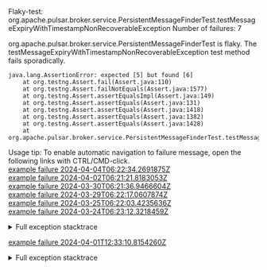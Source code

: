         
Flaky-test: org.apache.pulsar.broker.service.PersistentMessageFinderTest.testMessageExpiryWithTimestampNonRecoverableException
Number of failures: 7

org.apache.pulsar.broker.service.PersistentMessageFinderTest is flaky. The testMessageExpiryWithTimestampNonRecoverableException test method fails sporadically.

```
java.lang.AssertionError: expected [5] but found [6]
	at org.testng.Assert.fail(Assert.java:110)
	at org.testng.Assert.failNotEquals(Assert.java:1577)
	at org.testng.Assert.assertEqualsImpl(Assert.java:149)
	at org.testng.Assert.assertEquals(Assert.java:131)
	at org.testng.Assert.assertEquals(Assert.java:1418)
	at org.testng.Assert.assertEquals(Assert.java:1382)
	at org.testng.Assert.assertEquals(Assert.java:1428)
	at org.apache.pulsar.broker.service.PersistentMessageFinderTest.testMessageExpiryWithTimestampNonRecoverableException(PersistentMessageFinderTest.java:409)
```

Usage tip: To enable automatic navigation to failure message, open the following links with CTRL/CMD-click.  
[example failure 2024-04-04T06:22:34.2691875Z](https://github.com/apache/pulsar/actions/runs/8549984564/job/23426500684#step:11:771)  
[example failure 2024-04-02T06:21:21.8183053Z](https://github.com/apache/pulsar/actions/runs/8518135528/job/23330069322#step:11:771)  
[example failure 2024-03-30T06:21:36.9466604Z](https://github.com/apache/pulsar/actions/runs/8488793612/job/23258342655#step:11:771)  
[example failure 2024-03-29T06:22:17.0607874Z](https://github.com/apache/pulsar/actions/runs/8477805226/job/23229413873#step:11:771)  
[example failure 2024-03-25T06:22:03.4235636Z](https://github.com/apache/pulsar/actions/runs/8415751755/job/23041615615#step:11:773)  
[example failure 2024-03-24T06:23:12.3218459Z](https://github.com/apache/pulsar/actions/runs/8407285431/job/23022235468#step:11:773)  


<details>
<summary>Full exception stacktrace</summary>
<code><pre>
java.lang.AssertionError: expected [5] but found [6]
	at org.testng.Assert.fail(Assert.java:110)
	at org.testng.Assert.failNotEquals(Assert.java:1577)
	at org.testng.Assert.assertEqualsImpl(Assert.java:149)
	at org.testng.Assert.assertEquals(Assert.java:131)
	at org.testng.Assert.assertEquals(Assert.java:1418)
	at org.testng.Assert.assertEquals(Assert.java:1382)
	at org.testng.Assert.assertEquals(Assert.java:1428)
	at org.apache.pulsar.broker.service.PersistentMessageFinderTest.testMessageExpiryWithTimestampNonRecoverableException(PersistentMessageFinderTest.java:409)
	at java.base/jdk.internal.reflect.DirectMethodHandleAccessor.invoke(DirectMethodHandleAccessor.java:103)
	at java.base/java.lang.reflect.Method.invoke(Method.java:580)
	at org.testng.internal.invokers.MethodInvocationHelper.invokeMethod(MethodInvocationHelper.java:139)
	at org.testng.internal.invokers.InvokeMethodRunnable.runOne(InvokeMethodRunnable.java:47)
	at org.testng.internal.invokers.InvokeMethodRunnable.call(InvokeMethodRunnable.java:76)
	at org.testng.internal.invokers.InvokeMethodRunnable.call(InvokeMethodRunnable.java:11)
	at java.base/java.util.concurrent.FutureTask.run(FutureTask.java:317)
	at java.base/java.util.concurrent.ThreadPoolExecutor.runWorker(ThreadPoolExecutor.java:1144)
	at java.base/java.util.concurrent.ThreadPoolExecutor$Worker.run(ThreadPoolExecutor.java:642)
	at java.base/java.lang.Thread.run(Thread.java:1583)

</pre></code>
</details>

[example failure 2024-04-01T12:33:10.8154260Z](https://github.com/apache/pulsar/actions/runs/8507839105/job/23300726263#step:11:783)  


<details>
<summary>Full exception stacktrace</summary>
<code><pre>
java.lang.AssertionError: expected [5] but found [6]
	at org.testng.Assert.fail(Assert.java:110)
	at org.testng.Assert.failNotEquals(Assert.java:1577)
	at org.testng.Assert.assertEqualsImpl(Assert.java:149)
	at org.testng.Assert.assertEquals(Assert.java:131)
	at org.testng.Assert.assertEquals(Assert.java:1418)
	at org.testng.Assert.assertEquals(Assert.java:1382)
	at org.testng.Assert.assertEquals(Assert.java:1428)
	at org.apache.pulsar.broker.service.PersistentMessageFinderTest.testMessageExpiryWithTimestampNonRecoverableException(PersistentMessageFinderTest.java:409)
	at java.base/jdk.internal.reflect.NativeMethodAccessorImpl.invoke0(Native Method)
	at java.base/jdk.internal.reflect.NativeMethodAccessorImpl.invoke(NativeMethodAccessorImpl.java:77)
	at java.base/jdk.internal.reflect.DelegatingMethodAccessorImpl.invoke(DelegatingMethodAccessorImpl.java:43)
	at java.base/java.lang.reflect.Method.invoke(Method.java:568)
	at org.testng.internal.invokers.MethodInvocationHelper.invokeMethod(MethodInvocationHelper.java:139)
	at org.testng.internal.invokers.InvokeMethodRunnable.runOne(InvokeMethodRunnable.java:47)
	at org.testng.internal.invokers.InvokeMethodRunnable.call(InvokeMethodRunnable.java:76)
	at org.testng.internal.invokers.InvokeMethodRunnable.call(InvokeMethodRunnable.java:11)
	at java.base/java.util.concurrent.FutureTask.run(FutureTask.java:264)
	at java.base/java.util.concurrent.ThreadPoolExecutor.runWorker(ThreadPoolExecutor.java:1136)
	at java.base/java.util.concurrent.ThreadPoolExecutor$Worker.run(ThreadPoolExecutor.java:635)
	at java.base/java.lang.Thread.run(Thread.java:840)

</pre></code>
</details>

